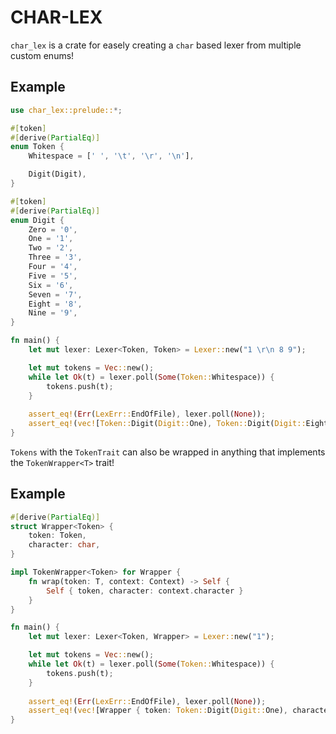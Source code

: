 # CHAR-LEX

`char_lex` is a crate for easely creating a `char` based lexer from multiple custom enums!

## Example

```rust
use char_lex::prelude::*;

#[token]
#[derive(PartialEq)]
enum Token {
    Whitespace = [' ', '\t', '\r', '\n'],

    Digit(Digit),
}

#[token]
#[derive(PartialEq)]
enum Digit {
    Zero = '0',
    One = '1',
    Two = '2',
    Three = '3',
    Four = '4',
    Five = '5',
    Six = '6',
    Seven = '7',
    Eight = '8',
    Nine = '9',
}

fn main() {
    let mut lexer: Lexer<Token, Token> = Lexer::new("1 \r\n 8 9");

    let mut tokens = Vec::new();
    while let Ok(t) = lexer.poll(Some(Token::Whitespace)) {
        tokens.push(t);
    }
    
    assert_eq!(Err(LexErr::EndOfFile), lexer.poll(None));
    assert_eq!(vec![Token::Digit(Digit::One), Token::Digit(Digit::Eight), Token::Digit(Digit::Nine)], tokens);
}
```

`Tokens` with the `TokenTrait` can also be wrapped in anything that implements the `TokenWrapper<T>` trait!

## Example

```rust
#[derive(PartialEq)]
struct Wrapper<Token> {
    token: Token,
    character: char,
}

impl TokenWrapper<Token> for Wrapper {
    fn wrap(token: T, context: Context) -> Self {
        Self { token, character: context.character }
    }
}

fn main() {
    let mut lexer: Lexer<Token, Wrapper> = Lexer::new("1");

    let mut tokens = Vec::new();
    while let Ok(t) = lexer.poll(Some(Token::Whitespace)) {
        tokens.push(t);
    }
    
    assert_eq!(Err(LexErr::EndOfFile), lexer.poll(None));
    assert_eq!(vec![Wrapper { token: Token::Digit(Digit::One), character: '1' }], tokens);
}
```
